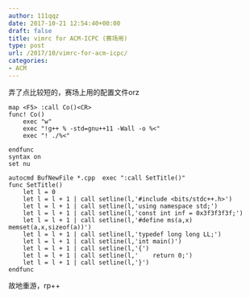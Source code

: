 ```yaml
---
author: 111qqz
date: 2017-10-21 12:54:40+00:00
draft: false
title: vimrc for ACM-ICPC (赛场用)
type: post
url: /2017/10/vimrc-for-acm-icpc/
categories:
- ACM
---
```


弄了点比较短的，赛场上用的配置文件orz


    
    map <F5> :call Co()<CR>
    func! Co()
        exec "w"
        exec "!g++ % -std=gnu++11 -Wall -o %<"
        exec "! ./%<"
    
    endfunc
    syntax on
    set nu
    
    autocmd BufNewFile *.cpp  exec ":call SetTitle()"
    func SetTitle()
        let l = 0
        let l = l + 1 | call setline(l,'#include <bits/stdc++.h>')
        let l = l + 1 | call setline(l,'using namespace std;')
        let l = l + 1 | call setline(l,'const int inf = 0x3f3f3f3f;')
        let l = l + 1 | call setline(l,'#define ms(a,x) memset(a,x,sizeof(a))')
        let l = l + 1 | call setline(l,'typedef long long LL;')
        let l = l + 1 | call setline(l,'int main()')
        let l = l + 1 | call setline(l,'{')
        let l = l + 1 | call setline(l,'    return 0;')
        let l = l + 1 | call setline(l,'}')
    endfunc



故地重游，rp++


